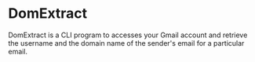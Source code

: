 # DomExtract
DomExtract is a CLI program to accesses your Gmail account and retrieve the username and the domain name of the sender's email for a particular email. 
